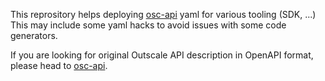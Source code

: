 This reprository helps deploying [osc-api](https://github.com/outscale/osc-api) yaml for various tooling (SDK, ...)
This may include some yaml hacks to avoid issues with some code generators.

If you are looking for original Outscale API description in OpenAPI format, please head to [osc-api](https://github.com/outscale/osc-api).
